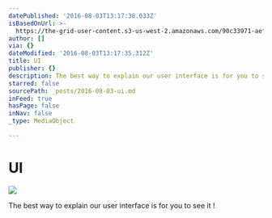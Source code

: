 ```yaml
---
datePublished: '2016-08-03T13:17:38.033Z'
isBasedOnUrl: >-
  https://the-grid-user-content.s3-us-west-2.amazonaws.com/90c33971-aef0-4970-9325-f5a1462212af.gif
author: []
via: {}
dateModified: '2016-08-03T13:17:35.312Z'
title: UI
publisher: {}
description: The best way to explain our user interface is for you to see it !
starred: false
sourcePath: _posts/2016-08-03-ui.md
inFeed: true
hasPage: false
inNav: false
_type: MediaObject

---
```

# UI
![](https://the-grid-user-content.s3-us-west-2.amazonaws.com/90c33971-aef0-4970-9325-f5a1462212af.gif)

The best way to explain our user interface is for you to see it !